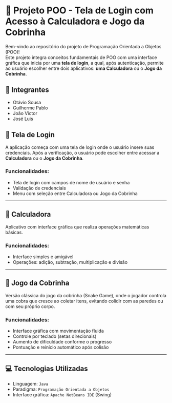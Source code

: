 # 🧠 Projeto POO - Tela de Login com Acesso à Calculadora e Jogo da Cobrinha

Bem-vindo ao repositório do projeto de Programação Orientada a Objetos (POO)!  
Este projeto integra conceitos fundamentais de POO com uma interface gráfica que inicia por uma **tela de login**, a qual, após autenticação, permite ao usuário escolher entre dois aplicativos: **uma Calculadora** ou o **Jogo da Cobrinha**.

## 👥 Integrantes
- Otávio Sousa  
- Guilherme Pablo  
- João Victor  
- José Luis

## 🔐 Tela de Login

A aplicação começa com uma tela de login onde o usuário insere suas credenciais. Após a verificação, o usuário pode escolher entre acessar a **Calculadora** ou o **Jogo da Cobrinha**.

### Funcionalidades:
- Tela de login com campos de nome de usuário e senha  
- Validação de credenciais  
- Menu com seleção entre Calculadora ou Jogo da Cobrinha  

---

## 🧮 Calculadora

Aplicativo com interface gráfica que realiza operações matemáticas básicas.

### Funcionalidades:
- Interface simples e amigável  
- Operações: adição, subtração, multiplicação e divisão  

---

## 🐍 Jogo da Cobrinha

Versão clássica do jogo da cobrinha (Snake Game), onde o jogador controla uma cobra que cresce ao coletar itens, evitando colidir com as paredes ou com seu próprio corpo.

### Funcionalidades:
- Interface gráfica com movimentação fluida  
- Controle por teclado (setas direcionais)  
- Aumento de dificuldade conforme o progresso  
- Pontuação e reinício automático após colisão  

---

## 💻 Tecnologias Utilizadas
- Linguagem: `Java`  
- Paradigma: `Programação Orientada a Objetos`  
- Interface gráfica: `Apache NetBeans IDE` (Swing)  
